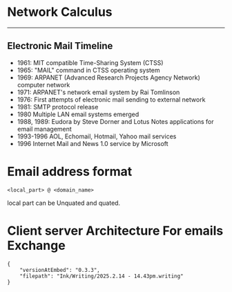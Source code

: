 # Network Calculus
---
## Electronic Mail Timeline

- 1961: MIT compatible Time-Sharing System (CTSS)
- 1965: "MAIL" command in CTSS operating system
- 1969: ARPANET (Advanced Research Projects Agency Network) computer network
- 1971: ARPANET's network email system by Rai Tomlinson
- 1976: First attempts of electronic mail sending to external network
- 1981: SMTP protocol release
- 1980 Multiple LAN email systems emerged 
- 1988, 1989: Eudora by Steve Dorner and Lotus Notes applications for email management
- 1993-1996 AOL, Echomail, Hotmail, Yahoo mail services
- 1996 Internet Mail and News  1.0 service by Microsoft

# Email address format

```
<local_part> @ <domain_name>
```
local part can be Unquated and quated.


# Client server Architecture For emails Exchange 


```handwritten-ink
{
	"versionAtEmbed": "0.3.3",
	"filepath": "Ink/Writing/2025.2.14 - 14.43pm.writing"
}
```
